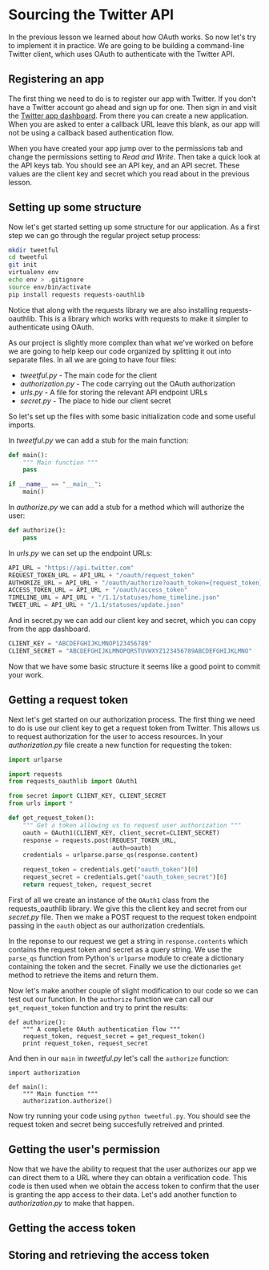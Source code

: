 [//]: <> (author: Joe Turner)
[//]: <> (type: code along)
[//]: <> (time: 60)

# Sourcing the Twitter API

In the previous lesson we learned about how OAuth works.  So now let's try to implement it in practice.  We are going to be building a command-line Twitter client, which uses OAuth to authenticate with the Twitter API.

## Registering an app

The first thing we need to do is to register our app with Twitter.  If you don't have a Twitter account go ahead and sign up for one.  Then sign in and visit the [Twitter app dashboard](https://apps.twitter.com/).  From there you can create a new application.  When you are asked to enter a callback URL leave this blank, as our app will not be using a callback based authentication flow.

When you have created your app jump over to the permissions tab and change the permissions setting to *Read and Write*.  Then take a quick look at the API keys tab.  You should see an API key, and an API secret.  These values are the client key and secret which you read about in the previous lesson.

## Setting up some structure

Now let's get started setting up some structure for our application.  As a first step we can go through the regular project setup process:

```bash
mkdir tweetful
cd tweetful
git init
virtualenv env
echo env > .gitignore
source env/bin/activate
pip install requests requests-oauthlib
```

Notice that along with the requests library we are also installing requests-oauthlib.  This is a library which works with requests to make it simpler to authenticate using OAuth.

As our project is slightly more complex than what we've worked on before we are going to help keep our code organized by splitting it out into separate files.  In all we are going to have four files:

- *tweetful.py* - The main code for the client
- *authorization.py* - The code carrying out the OAuth authorization
- *urls.py* - A file for storing the relevant API endpoint URLs
- *secret.py* - The place to hide our client secret

So let's set up the files with some basic initialization code and some useful imports.

In *tweetful.py* we can add a stub for the main function:

```python
def main():
    """ Main function """
    pass

if __name__ == "__main__":
    main()
```

In *authorize.py* we can add a stub for a method which will authorize the user:

```python
def authorize():
    pass
```

In *urls.py* we can set up the endpoint URLs:

```python
API_URL = "https://api.twitter.com"
REQUEST_TOKEN_URL = API_URL + "/oauth/request_token"
AUTHORIZE_URL = API_URL + "/oauth/authorize?oauth_token={request_token}"
ACCESS_TOKEN_URL = API_URL + "/oauth/access_token"
TIMELINE_URL = API_URL + "/1.1/statuses/home_timeline.json"
TWEET_URL = API_URL + "/1.1/statuses/update.json"
```

And in secret.py we can add our client key and secret, which you can copy from the app dashboard.

```python
CLIENT_KEY = "ABCDEFGHIJKLMNOP123456789"
CLIENT_SECRET = "ABCDEFGHIJKLMNOPQRSTUVWXYZ123456789ABCDEFGHIJKLMNO"
```

Now that we have some basic structure it seems like a good point to commit your work.

## Getting a request token

Next let's get started on our authorization process.  The first thing we need to do is use our client key to get a request token from Twitter.  This allows us to request authorization for the user to access resources.  In your *authorization.py* file create a new function for requesting the token:

```python
import urlparse

import requests
from requests_oauthlib import OAuth1

from secret import CLIENT_KEY, CLIENT_SECRET
from urls import *

def get_request_token():
    """ Get a token allowing us to request user authorization """
    oauth = OAuth1(CLIENT_KEY, client_secret=CLIENT_SECRET)
    response = requests.post(REQUEST_TOKEN_URL,
                             auth=oauth)
    credentials = urlparse.parse_qs(response.content)

    request_token = credentials.get("oauth_token")[0]
    request_secret = credentials.get("oauth_token_secret")[0]
    return request_token, request_secret
```

First of all we create an instance of the `OAuth1` class from the requests_oauthlib library.  We give this the client key and secret from our *secret.py* file.  Then we make a POST request to the request token endpoint passing in the `oauth` object as our authorization credentials.

In the reponse to our request we get a string in `response.contents` which contains the request token and secret as a query string.  We use the `parse_qs` function from Python's `urlparse` module to create a dictionary containing the token and the secret.  Finally we use the dictionaries `get` method to retrieve the items and return them.

Now let's make another couple of slight modification to our code so we can test out our function.  In the `authorize` function we can call our `get_request_token` function and try to print the results:

```
def authorize():
    """ A complete OAuth authentication flow """
    request_token, request_secret = get_request_token()
    print request_token, request_secret
```

And then in our `main` in *tweetful.py* let's call the `authorize` function:

```
import authorization

def main():
    """ Main function """
    authorization.authorize()
```

Now try running your code using `python tweetful.py`.  You should see the request token and secret being succesfully retreived and printed.

## Getting the user's permission

Now that we have the ability to request that the user authorizes our app we can direct them to a URL where they can obtain a verification code.  This code is then used when we obtain the access token to confirm that the user is granting the app access to their data.  Let's add another function to *authorization.py* to make that happen.

## Getting the access token

## Storing and retrieving the access token


